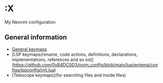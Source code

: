 # :X
My Neovim configuration

## General information
- [General keymaps](https://github.com/0xB4DC0D3/nvim_config/blob/main/lua/enigma/keymapping/init.lua)
- [LSP keymaps(rename, code actions, definitions, declarations, implementations, references and so on)] (https://github.com/0xB4DC0D3/nvim_config/blob/main/lua/enigma/configs/lspconfig/init.lua)
- [Telescope keymaps](for searching files and inside files)
